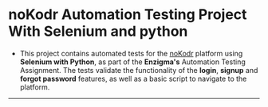 # noKodr Automation Testing Project With Selenium and python

- This project contains automated tests for the [noKodr](https://app-staging.nokodr.com/) platform using **Selenium with Python**, as part of the **Enzigma's** Automation Testing Assignment. The tests validate the functionality of the **login**, **signup** and **forgot password** features, as well as a basic script to navigate to the platform.

---
